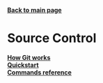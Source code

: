 **[Back to main page](#../index.md)**  

# Source Control

**[How Git works](#git-introduction.html)**  
**[Quickstart](#git-quickstart.html)**  
**[Commands reference](#git-commands.html)**  
